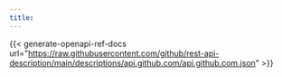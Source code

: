```yaml
---
title: 
---
```


{{< generate-openapi-ref-docs url="https://raw.githubusercontent.com/github/rest-api-description/main/descriptions/api.github.com/api.github.com.json" >}}